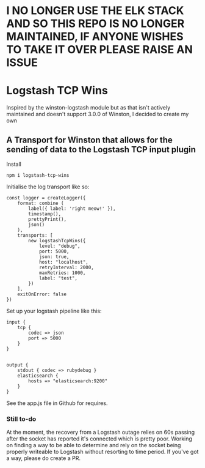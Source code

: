 # I NO LONGER USE THE ELK STACK AND SO THIS REPO IS NO LONGER MAINTAINED, IF ANYONE WISHES TO TAKE IT OVER PLEASE RAISE AN ISSUE
# Logstash TCP Wins
Inspired by the winston-logstash module but as that isn't actively maintained and doesn't support 3.0.0 of Winston, I decided to create my own


## A Transport for Winston that allows for the sending of data to the Logstash TCP input plugin

Install

    npm i logstash-tcp-wins

Initialise the log transport like so:

    const logger = createLogger({
        format: combine (
            label({ label: 'right meow!' }),
            timestamp(),
            prettyPrint(),
            json()
        ),
        transports: [
            new logstashTcpWins({
                level: "debug",
                port: 5000,
                json: true,
                host: "localhost",
                retryInterval: 2000,
                maxRetries: 1000,
                label: "test",
            })
        ],
        exitOnError: false
    })

Set up your logstash pipeline like this:

    input {
        tcp {
            codec => json
            port => 5000
        }
    }


    output {
        stdout { codec => rubydebug } 
        elasticsearch {
            hosts => "elasticsearch:9200"
        }
    }

See the app.js file in Github for requires.

### Still to-do
At the moment, the recovery from a Logstash outage relies on 60s passing after the socket has reported it's connected which is pretty poor.  Working on finding a way to be able to determine and rely on the socket being properly writeable to Logstash without resorting to time period.  If you've got a way, please do create a PR.

